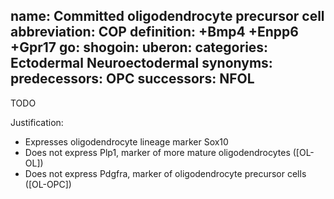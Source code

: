 name: Committed oligodendrocyte precursor cell
abbreviation: COP
definition: +Bmp4 +Enpp6 +Gpr17
go:
shogoin: 
uberon:
categories: Ectodermal Neuroectodermal
synonyms:
predecessors: OPC
successors: NFOL
---

TODO

Justification:

* Expresses oligodendrocyte lineage marker Sox10
* Does not express Plp1, marker of more mature oligodendrocytes ([OL-OL])
* Does not express Pdgfra, marker of oligodendrocyte precursor cells ([OL-OPC])  

